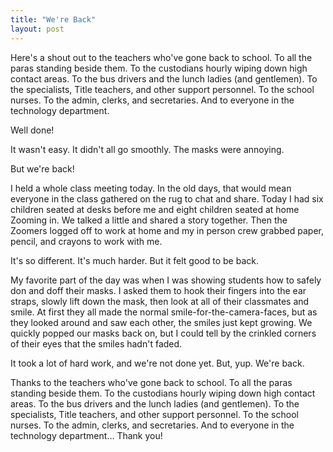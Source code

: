 ```yaml
---
title: "We're Back"
layout: post
---
```

Here&#39;s a shout out to the teachers who&#39;ve gone back to school. To all the paras standing beside them. To the custodians hourly wiping down high contact areas. To the bus drivers and the lunch ladies (and gentlemen). To the specialists, Title teachers, and other support personnel. To the school nurses. To the admin, clerks, and secretaries. And to everyone in the technology department.

Well done!

It wasn&#39;t easy. It didn&#39;t all go smoothly. The masks were annoying.

But we&#39;re back!

I held a whole class meeting today. In the old days, that would mean everyone in the class gathered on the rug to chat and share. Today I had six children seated at desks before me and eight children seated at home Zooming in. We talked a little and shared a story together. Then the Zoomers logged off to work at home and my in person crew grabbed paper, pencil, and crayons to work with me.

It&#39;s so different. It&#39;s much harder. But it felt good to be back.

My favorite part of the day was when I was showing students how to safely don and doff their masks. I asked them to hook their fingers into the ear straps, slowly lift down the mask, then look at all of their classmates and smile. At first they all made the normal smile-for-the-camera-faces, but as they looked around and saw each other, the smiles just kept growing. We quickly popped our masks back on, but I could tell by the crinkled corners of their eyes that the smiles hadn&#39;t faded.

It took a lot of hard work, and we&#39;re not done yet. But, yup. We&#39;re back.

Thanks to the teachers who&#39;ve gone back to school. To all the paras standing beside them. To the custodians hourly wiping down high contact areas. To the bus drivers and the lunch ladies (and gentlemen). To the specialists, Title teachers, and other support personnel. To the school nurses. To the admin, clerks, and secretaries. And to everyone in the technology department… Thank you!
